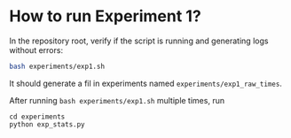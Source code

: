 # How to run Experiment 1?

In the repository root, verify if the script is running and generating logs without errors:

```bash
bash experiments/exp1.sh
```

It should generate a fil in experiments named `experiments/exp1_raw_times`.

After running `bash experiments/exp1.sh` multiple times, run


```
cd experiments 
python exp_stats.py
```